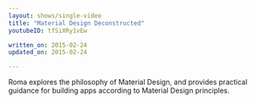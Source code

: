 ```yaml
---
layout: shows/single-video
title: "Material Design Deconstructed"
youtubeID: tfSiXRy1vEw

written_on: 2015-02-24
updated_on: 2015-02-24

---
```


Roma explores the philosophy of Material Design, and provides practical guidance for building apps according to Material Design principles.